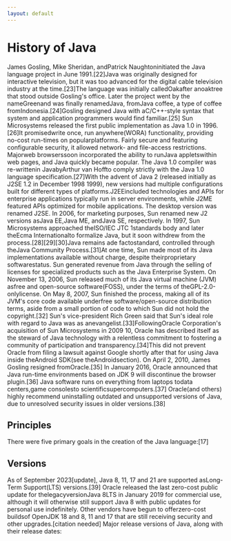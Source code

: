 ```yaml
---
layout: default
---
```

# History of Java
James Gosling, Mike Sheridan, andPatrick Naughtoninitiated the Java language project in June 1991.[22]Java was originally designed for interactive television, but it was too advanced for the digital cable television industry at the time.[23]The language was initially calledOakafter anoaktree that stood outside Gosling's office. Later the project went by the nameGreenand was finally renamedJava, fromJava coffee, a type of coffee fromIndonesia.[24]Gosling designed Java with aC/C++-style syntax that system and application programmers would find familiar.[25]
Sun Microsystems released the first public implementation as Java 1.0 in 1996.[26]It promisedwrite once, run anywhere(WORA) functionality, providing no-cost run-times on popularplatforms. Fairly secure and featuring configurable security, it allowed network- and file-access restrictions. Majorweb browserssoon incorporated the ability to runJava appletswithin web pages, and Java quickly became popular. The Java 1.0 compiler was re-writtenin JavabyArthur van Hoffto comply strictly with the Java 1.0 language specification.[27]With the advent of Java 2 (released initially as J2SE 1.2 in December 1998  1999), new versions had multiple configurations built for different types of platforms.J2EEincluded technologies and APIs for enterprise applications typically run in server environments, while J2ME featured APIs optimized for mobile applications. The desktop version was renamed J2SE. In 2006, for marketing purposes, Sun renamed new J2 versions asJava EE,Java ME, andJava SE, respectively.
In 1997, Sun Microsystems approached theISO/IEC JTC 1standards body and later theEcma Internationalto formalize Java, but it soon withdrew from the process.[28][29][30]Java remains ade factostandard, controlled through theJava Community Process.[31]At one time, Sun made most of its Java implementations available without charge, despite theirproprietary softwarestatus. Sun generated revenue from Java through the selling of licenses for specialized products such as the Java Enterprise System.
On November 13, 2006, Sun released much of its Java virtual machine (JVM) asfree and open-source software(FOSS), under the terms of theGPL-2.0-onlylicense. On May 8, 2007, Sun finished the process, making all of its JVM's core code available underfree software/open-source distribution terms, aside from a small portion of code to which Sun did not hold the copyright.[32]
Sun's vice-president Rich Green said that Sun's ideal role with regard to Java was as anevangelist.[33]FollowingOracle Corporation's acquisition of Sun Microsystems in 2009 10, Oracle has described itself as the steward of Java technology with a relentless commitment to fostering a community of participation and transparency.[34]This did not prevent Oracle from filing a lawsuit against Google shortly after that for using Java inside theAndroid SDK(see theAndroidsection).
On April 2, 2010, James Gosling resigned fromOracle.[35]
In January 2016, Oracle announced that Java run-time environments based on JDK 9 will discontinue the browser plugin.[36]
Java software runs on everything from laptops todata centers,game consolesto scientificsupercomputers.[37]
Oracle(and others) highly recommend uninstalling outdated and unsupported versions of Java, due to unresolved security issues in older versions.[38]
## Principles
There were five primary goals in the creation of the Java language:[17]
## Versions
As of September 2023[update], Java 8, 11, 17 and 21 are supported asLong-Term Support(LTS) versions.[39]
Oracle released the last zero-cost public update for thelegacyversionJava 8LTS in January 2019 for commercial use, although it will otherwise still support Java 8 with public updates for personal use indefinitely. Other vendors have begun to offerzero-cost buildsof OpenJDK 18 and 8, 11 and 17 that are still receiving security and other upgrades.[citation needed]
Major release versions of Java, along with their release dates:
